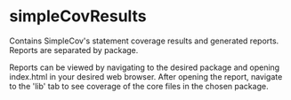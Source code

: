 simpleCovResults
================

Contains SimpleCov's statement coverage results and generated reports. Reports are separated by package.

Reports can be viewed by navigating to the desired package and opening index.html in your desired web browser. After opening the report, navigate to the 'lib' tab to see coverage of the core files in the chosen package.